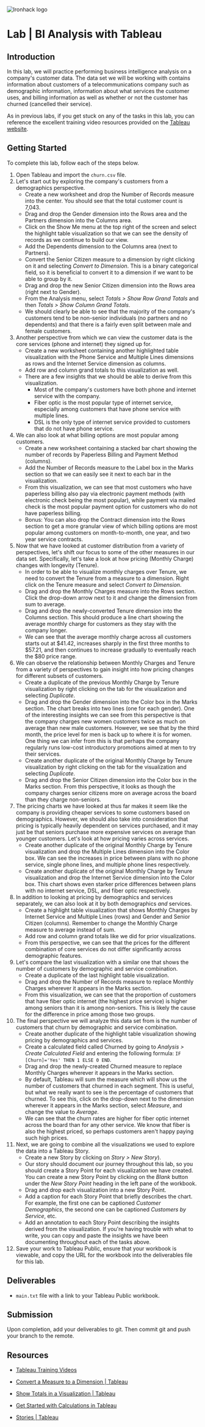 ![Ironhack logo](https://i.imgur.com/1QgrNNw.png)

# Lab | BI Analysis with Tableau

## Introduction

In this lab, we will practice performing business intelligence analysis on a company's customer data. The data set we will be working with contains information about customers of a telecommunications company such as demographic information, information about what services the customer uses, and billing information as well as whether or not the customer has churned (cancelled their service).

As in previous labs, if you get stuck on any of the tasks in this lab, you can reference the excellent training video resources provided on the [Tableau website](https://www.tableau.com/learn/training).

## Getting Started

To complete this lab, follow each of the steps below.

1. Open Tableau and import the `churn.csv` file.
2. Let's start out by exploring the company's customers from a demographics perspective.
    - Create a new worksheet and drop the Number of Records measure into the center. You should see that the total customer count is 7,043.
    - Drag and drop the Gender dimension into the Rows area and the Partners dimension into the Columns area.
    - Click on the Show Me menu at the top right of the screen and select the highlight table visualization so that we can see the density of records as we continue to build our view.
    - Add the Dependents dimension to the Columns area (next to Partners).
    - Convert the Senior Citizen measure to a dimension by right clicking on it and selecting *Convert to Dimension*. This is a binary categorical field, so it is beneficial to convert it to a dimension if we want to be able to group by it.
    - Drag and drop the new Senior Citizen dimension into the Rows area (right next to Gender).
    - From the Analysis menu, select *Totals > Show Row Grand Totals* and then *Totals > Show Column Grand Totals*.
    - We should clearly be able to see that the majority of the company's customers tend to be non-senior individuals (no partners and no dependents) and that there is a fairly even split between male and female customers.
3. Another perspective from which we can view the customer data is the core services (phone and internet) they signed up for.
    - Create a new worksheet containing another highlighted table visualization with the Phone Service and Multiple Lines dimensions as rows and the Internet Service dimension as columns.
    - Add row and column grand totals to this visualization as well.
    - There are a few insights that we should be able to derive from this visualization.
        - Most of the company's customers have both phone and internet service with the company.
        - Fiber optic is the most popular type of internet service, especially among customers that have phone service with multiple lines.
        - DSL is the only type of internet service provided to customers that do not have phone service.
4. We can also look at what billing options are most popular among customers.
    - Create a new worksheet containing a stacked bar chart showing the number of records by Paperless Billing and Payment Method (columns).
    - Add the Number of Records measure to the Label box in the Marks section so that we can easily see it next to each bar in the visualization.
    - From this visualization, we can see that most customers who have paperless billing also pay via electronic payment methods (with electronic check being the most popular), while payment via mailed check is the most popular payment option for customers who do not have paperless billing.
    - Bonus: You can also drop the Contract dimension into the Rows section to get a more granular view of which billing options are most popular among customers on month-to-month, one year, and two year service contracts.
5. Now that we have looked at customer distribution from a variety of perspectives, let's shift our focus to some of the other measures in our data set. Specifically, let's take a look at how pricing (Monthly Charge) changes with longevity (Tenure).
    - In order to be able to visualize monthly charges over Tenure, we need to convert the Tenure from a measure to a dimension. Right click on the Tenure measure and select *Convert to Dimension*.
    - Drag and drop the Monthly Charges measure into the Rows section. Click the drop-down arrow next to it and change the dimension from sum to average.
    - Drag and drop the newly-converted Tenure dimension into the Columns section. This should produce a line chart showing the average monthly charge for customers as they stay with the company longer.
    - We can see that the average monthly charge across all customers starts out at $41.42, increases sharply in the first three months to $57.21, and then continues to increase gradually to eventually reach the $80 price range.
6. We can observe the relationship between Monthly Charges and Tenure from a variety of perspectives to gain insight into how pricing changes for different subsets of customers.
    - Create a duplicate of the previous Monthly Charge by Tenure visualization by right clicking on the tab for the visualization and selecting *Duplicate*.
    - Drag and drop the Gender dimension into the Color box in the Marks section. The chart breaks into two lines (one for each gender). One of the interesting insights we can see from this perspective is that the company charges new women customers twice as much on average than new male customers. However, we see that by the third month, the price level for men is back up to where it is for women. One thing we can infer from this is that perhaps the company regularly runs low-cost introductory promotions aimed at men to try their services.
    - Create another duplicate of the original Monthly Charge by Tenure visualization by right clicking on the tab for the visualization and selecting *Duplicate*.
    - Drag and drop the Senior Citizen dimension into the Color box in the Marks section. From this perspective, it looks as though the company charges senior citizens more on average across the board than they charge non-seniors.
7. The pricing charts we have looked at thus far makes it seem like the company is providing cheaper services to some customers based on demographics. However, we should also take into consideration that pricing is typically heavily dependent on services purchased, and it may just be that seniors purchase more expensive services on average than younger customers. Let's look at how pricing varies across services.
    - Create another duplicate of the original Monthly Charge by Tenure visualization and drop the Multiple Lines dimension into the Color box. We can see the increases in price between plans with no phone service, single phone lines, and multiple phone lines respectively.
    - Create another duplicate of the original Monthly Charge by Tenure visualization and drop the Internet Service dimension into the Color box. This chart shows even starker price differences between plans with no internet service, DSL, and fiber optic respectively.
8. In addition to looking at pricing by demographics and services separately, we can also look at it by both demographics *and* services.
    - Create a highlight table visualization that shows Monthly Charges by Internet Service and Multiple Lines (rows) and Gender and Senior Citizen (columns). Remember to change the Monthly Charge measure to average instead of sum.
    - Add row and column grand totals like we did for prior visualizations.
    - From this perspective, we can see that the prices for the different combination of core services do not differ significantly across demographic features.
9. Let's compare the last visualization with a similar one that shows the number of customers by demographic and service combination.
    - Create a duplicate of the last highlight table visualization.
    - Drag and drop the Number of Records measure to replace Monthly Charges wherever it appears in the Marks section.
    - From this visualization, we can see that the proportion of customers that have fiber optic internet (the highest price service) is higher among seniors than it is among non-seniors. This is likely the cause for the difference in price among those two groups.
10. The final perspective we will analyze this data set from is the number of customers that churn by demographic and service combination.
    - Create another duplicate of the highlight table visualization showing pricing by demographics and services.
    - Create a calculated field called Churned by going to *Analysis > Create Calculated Field* and entering the following formula: `IF [Churn]='Yes' THEN 1 ELSE 0 END`.
    - Drag and drop the newly-created Churned measure to replace Monthly Charges wherever it appears in the Marks section.
    - By default, Tableau will sum the measure which will show us the number of customers that churned in each segment. This is useful, but what we really want to see is the percentage of customers that churned. To see this, click on the drop-down next to the dimension wherever it appears in the Marks section, select *Measure*, and change the value to *Average*.
    - We can see that the churn rates are higher for fiber optic internet across the board than for any other service. We know that fiber is also the highest priced, so perhaps customers aren't happy paying such high prices.
11. Next, we are going to combine all the visualizations we used to explore the data into a Tableau Story.
    - Create a new Story by clicking on *Story > New Story*).
    - Our story should document our journey throughout this lab, so you should create a Story Point for each visualization we have created. You can create a new Story Point by clicking on the *Blank* button under the *New Story Point* heading in the left pane of the workbook.
    - Drag and drop each visualization into a new Story Point.
    - Add a caption for each Story Point that briefly describes the chart. For example, the first one can be captioned *Customer Demographics*, the second one can be captioned *Customers by Service*, etc.
    - Add an annotation to each Story Point describing the insights derived from the visualization. If you're having trouble with what to write, you can copy and paste the insights we have been documenting throughout each of the tasks above.
12. Save your work to Tableau Public, ensure that your workbook is viewable, and copy the URL for the workbook into the deliverables file for this lab.

## Deliverables

- `main.txt` file with a link to your Tableau Public workbook.

## Submission

Upon completion, add your deliverables to git. Then commit git and push your branch to the remote.

## Resources

- [Tableau Training Videos](https://www.tableau.com/learn/training)

- [Convert a Measure to a Dimension | Tableau](https://onlinehelp.tableau.com/current/pro/desktop/en-us/datafields_typesandroles_convertdimtomeas.htm)

- [Show Totals in a Visualization | Tableau](https://onlinehelp.tableau.com/current/pro/desktop/en-us/calculations_totals_grandtotal_turnon.htm)

- [Get Started with Calculations in Tableau](https://onlinehelp.tableau.com/current/pro/desktop/en-us/calculations_calculatedfields_create.htm)

- [Stories | Tableau](https://onlinehelp.tableau.com/current/pro/desktop/en-us/stories.htm)
